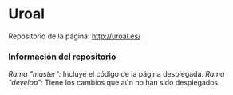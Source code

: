 # Uroal

Repositorio de la página: http://uroal.es/


### Información del repositorio

*Rama "master":* Incluye el código de la página desplegada.
*Rama "develop":* Tiene los cambios que aún no han sido desplegados.